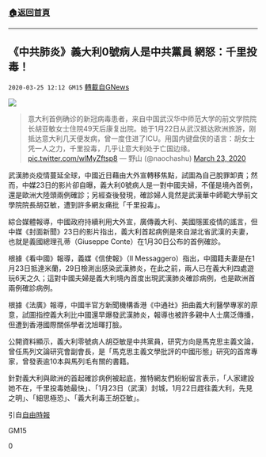 ###  [:house:返回首頁](https://github.com/ourhimalayas/txt)
---

## 《中共肺炎》義大利0號病人是中共黨員 網怒：千里投毒！
`2020-03-25 12:12 GM15` [轉載自GNews](https://gnews.org/zh-hant/152663/)

![](https://s3-ap-northeast-1.amazonaws.com/news.guo.offload.media/wp-content/uploads/2020/03/25120813/phpQYwYmf.jpg)
> 意大利首例确诊的新冠病毒患者，来自中国武汉华中师范大学的前文学院院长胡亚敏女士住院49天后康复出院。她于1月22日从武汉抵达欧洲旅游，刚抵达意大利几天便发病，曾一度住进了ICU。用国内键盘侠的语言：胡女士凭一人之力，千里投毒，几乎让意大利处于亡国边缘。 [pic.twitter.com/wlMyZftsp8](https://t.co/wlMyZftsp8)
> — 野山 (@naochashu) [March 23, 2020](https://twitter.com/naochashu/status/1241929662302806016?ref_src=twsrc%5Etfw)

武漢肺炎疫情蔓延全球，中國近日藉由大外宣轉移焦點，試圖為自己脫罪卸責；然而，中媒23日的影片卻自曝，義大利0號病人是一對中國夫婦，不僅是境內首例，還是歐洲大陸頭兩例確診；另經查後發現，確診婦人竟然是武漢華中師範大學前文學院院長胡亞敏，遭到許多網友痛批「千里投毒」。

綜合媒體報導，中國政府持續利用大外宣，廣傳義大利、美國隱匿疫情的謠言，但中媒《封面新聞》23日的影片指出，義大利首起病例是來自湖北省武漢的夫妻，也就是義國總理孔蒂（Giuseppe Conte）在1月30日公布的首例確診。

根據《看中國》報導，義媒《信使報》（Il Messaggero）指出，中國籍夫妻是在1月23日抵達米蘭，29日檢測出感染武漢肺炎，在此之前，兩人已在義大利四處遊玩6天之久；這對中國夫婦是義大利境內首度出現武漢肺炎確診病例，也是歐洲首兩例確診病例。

根據《法廣》報導，中國半官方新聞機構香港《中通社》扭曲義大利醫學專家的原意，試圖指控義大利比中國還早爆發武漢肺炎，報導也被許多親中人士廣泛傳播，但遭到香港國際關係學者沈旭暉打臉。

公開資料顯示，義大利零號病人胡亞敏是中共黨員，研究方向是馬克思主義文論，曾任馬列文論研究會副會長，是「馬克思主義文學批評的中國形態」研究的首席專家，曾發表逾10本與馬列毛有關的書籍。

針對義大利與歐洲的首起確診病例被起底，推特網友們紛紛留言表示，「人家建設她不在，千里投毒她最快」、「1月23日（武漢）封城，1月22日趕往義大利，先見之明」、「細思極恐」、「義大利毒王胡亞敏」。

引自[自由時報](https://news.ltn.com.tw/news/world/breakingnews/3112587)

GM15

0

